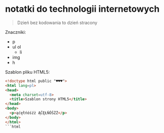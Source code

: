 # notatki do technologii internetowych

>Dzień bez kodowania to dzień stracony


Znaczniki:
* p
* ul ol
  * li
* img
* h

Szablon pliku HTML5:

```html
<!doctype html public "♥♥♥">
<html lang=pl>
<head>
  <meta charset=utf-8>
  <title>Szablon strony HTML5</title>
</head>
<body>
  <p>ąćęłńóśźż ĄĆĘŁŃÓŚŹŻ</p>
</body>
</html>
```html
